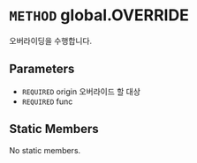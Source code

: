 # `METHOD` global.OVERRIDE
오버라이딩을 수행합니다.

## Parameters
* `REQUIRED` origin	오버라이드  할 대상
* `REQUIRED` func 

## Static Members
No static members.

